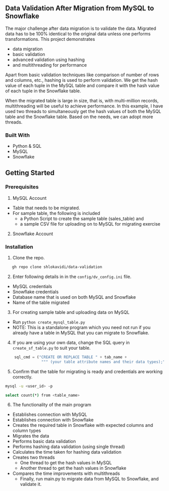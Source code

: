 ## Data Validation After Migration from MySQL to Snowflake

The major challenge after data migration is to validate the data. Migrated data has to be 100% identical to the original data unless one performs transformations. This project demonstrates 
*	data migration
*	basic validation
*	advanced validation using hashing
*	and multithreading for performance

Apart from basic validation techniques like comparison of number of rows and columns, etc., hashing is used to perform validation. We get the hash value of each tuple in the MySQL table and compare it with the hash value of each tuple in the Snowflake table.

When the migrated table is large in size, that is, with multi-million records, multithreading will be useful to achieve performance. In this example, I have used two threads to simultaneously get the hash values of both the MySQL table and the Snowflake table. Based on the needs, we can adopt more threads.

### Built With
*	Python & SQL
*	MySQL
*	Snowflake


## Getting Started
### Prerequisites
1.	MySQL Account
* Table that needs to be migrated.
* For sample table, the following is included
   - a Python Script to create the sample table (sales_table) and 
   - a sample CSV file for uploading on to MySQL for migrating exercise
2.	Snowflake Account
### Installation
1.	Clone the repo.
```sh
   gh repo clone shlokavidi/data-validation
```
2.	Enter following details in in the `config/dv_config.ini` file.
*	MySQL credentials
*	Snowflake credentials 
*	Database name that is used on both MySQL and Snowflake
*	Name of the table migrated
3.	For creating sample table and uploading data on MySQL
*	Run `python create_mysql_table.py` 
*	NOTE: This is a standalone program which you need not run if you already have a table in MySQL that you can migrate to Snowflake.

4.	If you are using your own data, change the SQL query in `create_sf_table.py` to suit your table.
```python
    sql_cmd = ("CREATE OR REPLACE TABLE " + tab_name +
                """ (your table attribute names and their data types);""")
```
5.	Confirm that the table for migrating is ready and credentials are working correctly.
```sh
mysql -u <user_id> -p
```
```sh
select count(*) from <table_name>
```
6.	The functionality of the main program
* Establishes connection with MySQL
* Establishes connection with Snowflake
* Creates the required table in Snowflake with expected columns and column types
* Migrates the data
* Performs basic data validation
* Performs hashing data validation (using single thread)
* Calculates the time taken for hashing data validation
* Creates two threads
   - One thread to get the hash values in MySQL
   - Another thread to get the hash values in Snowflake
* Compares the time improvements with multithreads
   - Finally, run main.py to migrate data from MySQL to Snowflake, and validate it.



